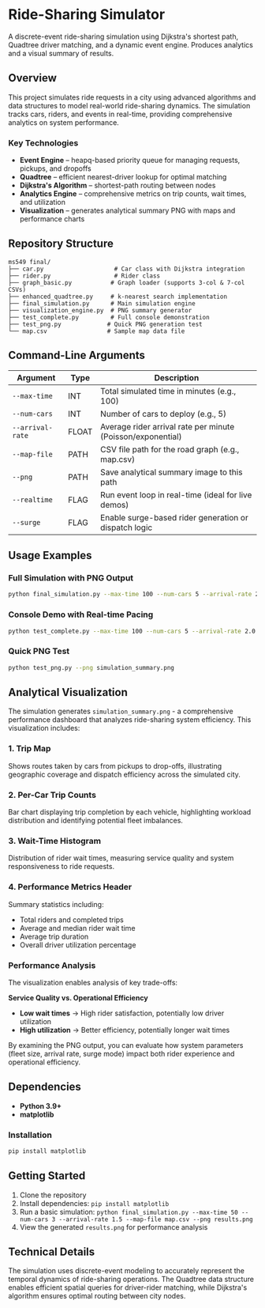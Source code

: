 # Ride-Sharing Simulator

A discrete-event ride-sharing simulation using Dijkstra's shortest path, Quadtree driver matching, and a dynamic event engine. Produces analytics and a visual summary of results.

## Overview

This project simulates ride requests in a city using advanced algorithms and data structures to model real-world ride-sharing dynamics. The simulation tracks cars, riders, and events in real-time, providing comprehensive analytics on system performance.

### Key Technologies

- **Event Engine** – heapq-based priority queue for managing requests, pickups, and dropoffs
- **Quadtree** – efficient nearest-driver lookup for optimal matching
- **Dijkstra's Algorithm** – shortest-path routing between nodes
- **Analytics Engine** – comprehensive metrics on trip counts, wait times, and utilization
- **Visualization** – generates analytical summary PNG with maps and performance charts

## Repository Structure

```
ms549 final/
├── car.py                    # Car class with Dijkstra integration
├── rider.py                  # Rider class
├── graph_basic.py           # Graph loader (supports 3-col & 7-col CSVs)
├── enhanced_quadtree.py     # k-nearest search implementation
├── final_simulation.py      # Main simulation engine
├── visualization_engine.py  # PNG summary generator
├── test_complete.py         # Full console demonstration
├── test_png.py             # Quick PNG generation test
└── map.csv                 # Sample map data file
```

## Command-Line Arguments

| Argument | Type | Description |
|----------|------|-------------|
| `--max-time` | INT | Total simulated time in minutes (e.g., 100) |
| `--num-cars` | INT | Number of cars to deploy (e.g., 5) |
| `--arrival-rate` | FLOAT | Average rider arrival rate per minute (Poisson/exponential) |
| `--map-file` | PATH | CSV file path for the road graph (e.g., map.csv) |
| `--png` | PATH | Save analytical summary image to this path |
| `--realtime` | FLAG | Run event loop in real-time (ideal for live demos) |
| `--surge` | FLAG | Enable surge-based rider generation or dispatch logic |

## Usage Examples

### Full Simulation with PNG Output
```bash
python final_simulation.py --max-time 100 --num-cars 5 --arrival-rate 2.0 --map-file map.csv --png simulation_summary.png
```

### Console Demo with Real-time Pacing
```bash
python test_complete.py --max-time 100 --num-cars 5 --arrival-rate 2.0 --map-file map.csv --realtime --surge
```

### Quick PNG Test
```bash
python test_png.py --png simulation_summary.png
```

## Analytical Visualization

The simulation generates `simulation_summary.png` - a comprehensive performance dashboard that analyzes ride-sharing system efficiency. This visualization includes:

### 1. Trip Map
Shows routes taken by cars from pickups to drop-offs, illustrating geographic coverage and dispatch efficiency across the simulated city.

### 2. Per-Car Trip Counts
Bar chart displaying trip completion by each vehicle, highlighting workload distribution and identifying potential fleet imbalances.

### 3. Wait-Time Histogram
Distribution of rider wait times, measuring service quality and system responsiveness to ride requests.

### 4. Performance Metrics Header
Summary statistics including:
- Total riders and completed trips
- Average and median rider wait time
- Average trip duration
- Overall driver utilization percentage

### Performance Analysis

The visualization enables analysis of key trade-offs:

**Service Quality vs. Operational Efficiency**
- **Low wait times** → High rider satisfaction, potentially low driver utilization
- **High utilization** → Better efficiency, potentially longer wait times

By examining the PNG output, you can evaluate how system parameters (fleet size, arrival rate, surge mode) impact both rider experience and operational efficiency.

## Dependencies

- **Python 3.9+**
- **matplotlib**

### Installation
```bash
pip install matplotlib
```

## Getting Started

1. Clone the repository
2. Install dependencies: `pip install matplotlib`
3. Run a basic simulation: `python final_simulation.py --max-time 50 --num-cars 3 --arrival-rate 1.5 --map-file map.csv --png results.png`
4. View the generated `results.png` for performance analysis

## Technical Details

The simulation uses discrete-event modeling to accurately represent the temporal dynamics of ride-sharing operations. The Quadtree data structure enables efficient spatial queries for driver-rider matching, while Dijkstra's algorithm ensures optimal routing between city nodes.
